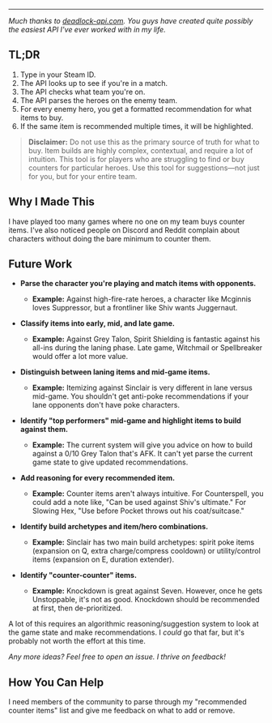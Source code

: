 ***

*Much thanks to [deadlock-api.com](https://deadlock-api.com/). You guys have created quite possibly the easiest API I've ever worked with in my life.*

## TL;DR

1.  Type in your Steam ID.
2.  The API looks up to see if you're in a match.
3.  The API checks what team you're on.
4.  The API parses the heroes on the enemy team.
5.  For every enemy hero, you get a formatted recommendation for what items to buy.
6.  If the same item is recommended multiple times, it will be highlighted.

> **Disclaimer:** Do not use this as the primary source of truth for what to buy. Item builds are highly complex, contextual, and require a lot of intuition. This tool is for players who are struggling to find or buy counters for particular heroes. Use this tool for suggestions—not just for you, but for your entire team.

## Why I Made This

I have played too many games where no one on my team buys counter items. I've also noticed people on Discord and Reddit complain about characters without doing the bare minimum to counter them.

## Future Work

-   **Parse the character you're playing and match items with opponents.**
    -   **Example:** Against high-fire-rate heroes, a character like Mcginnis loves Suppressor, but a frontliner like Shiv wants Juggernaut.

-   **Classify items into early, mid, and late game.**
    -   **Example:** Against Grey Talon, Spirit Shielding is fantastic against his all-ins during the laning phase. Late game, Witchmail or Spellbreaker would offer a lot more value.

-   **Distinguish between laning items and mid-game items.**
    -   **Example:** Itemizing against Sinclair is very different in lane versus mid-game. You shouldn't get anti-poke recommendations if your lane opponents don't have poke characters.

-   **Identify "top performers" mid-game and highlight items to build against them.**
    -   **Example:** The current system will give you advice on how to build against a 0/10 Grey Talon that's AFK. It can't yet parse the current game state to give updated recommendations.

-   **Add reasoning for every recommended item.**
    -   **Example:** Counter items aren't always intuitive. For Counterspell, you could add a note like, "Can be used against Shiv's ultimate." For Slowing Hex, "Use before Pocket throws out his coat/suitcase."

-   **Identify build archetypes and item/hero combinations.**
    -   **Example:** Sinclair has two main build archetypes: spirit poke items (expansion on Q, extra charge/compress cooldown) or utility/control items (expansion on E, duration extender).

-   **Identify "counter-counter" items.**
    -   **Example:** Knockdown is great against Seven. However, once he gets Unstoppable, it's not as good. Knockdown should be recommended at first, then de-prioritized.

A lot of this requires an algorithmic reasoning/suggestion system to look at the game state and make recommendations. I *could* go that far, but it's probably not worth the effort at this time.

*Any more ideas? Feel free to open an issue. I thrive on feedback!*

## How You Can Help

I need members of the community to parse through my "recommended counter items" list and give me feedback on what to add or remove.
